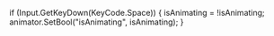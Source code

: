   if (Input.GetKeyDown(KeyCode.Space))
        {
            isAnimating = !isAnimating;
            animator.SetBool("isAnimating", isAnimating);
        }

